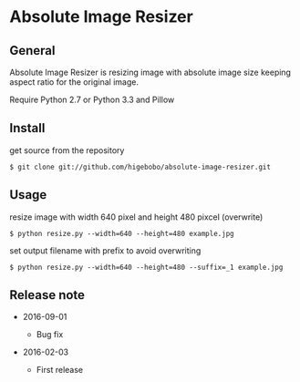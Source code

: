 # Absolute Image Resizer

## General

Absolute Image Resizer is resizing image with absolute image size
keeping aspect ratio for the original image.

Require Python 2.7 or Python 3.3 and Pillow

## Install

get source from the repository

    $ git clone git://github.com/higebobo/absolute-image-resizer.git

## Usage

resize image with width 640 pixel and height 480 pixcel (overwrite)

    $ python resize.py --width=640 --height=480 example.jpg

set output filename with prefix to avoid overwriting

    $ python resize.py --width=640 --height=480 --suffix=_1 example.jpg

## Release note

* 2016-09-01

    - Bug fix

* 2016-02-03

    - First release
